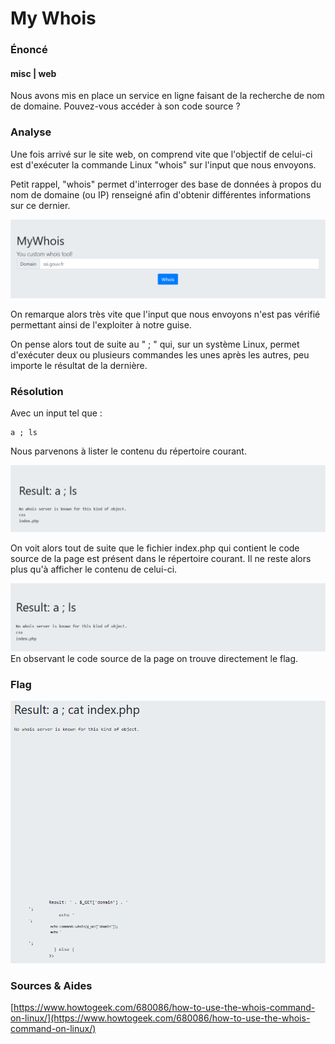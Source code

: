 # My Whois

### Énoncé 

#### misc \| web

Nous avons mis en place un service en ligne faisant de la recherche de nom de domaine. Pouvez-vous accéder à son code source ?

### Analyse

Une fois arrivé sur le site web, on comprend vite que l'objectif de celui-ci est d'exécuter la commande Linux "whois" sur l'input que nous envoyons. 

Petit rappel, "whois" permet d'interroger des base de données à propos du nom de domaine \(ou IP\) renseigné afin d'obtenir différentes informations sur ce dernier. 

![alt text](https://github.com/AnthoLaMalice/CTF-Writeups/blob/main/FCSC2021/pictures/My%20whois.PNG)

On remarque alors très vite que l'input que nous envoyons n'est pas vérifié permettant ainsi de l'exploiter à notre guise. 

On pense alors tout de suite au "  ;  " qui, sur un système Linux, permet d'exécuter deux ou plusieurs commandes les unes après les autres, peu importe le résultat de la dernière. 

### Résolution

Avec un input tel que :  

```text
a ; ls
```

Nous parvenons à lister le contenu du répertoire courant. 

![alt text](https://github.com/AnthoLaMalice/CTF-Writeups/blob/main/FCSC2021/pictures/mywhois2.PNG)

On voit alors tout de suite que le fichier index.php qui contient le code source de la page est présent dans le répertoire courant. Il ne reste alors plus qu'à afficher le contenu de celui-ci. 

![alt text](https://github.com/AnthoLaMalice/CTF-Writeups/blob/main/FCSC2021/pictures/mywhois3.PNG)
En observant le code source de la page on trouve directement le flag. 

### Flag 

![alt text](https://github.com/AnthoLaMalice/CTF-Writeups/blob/main/FCSC2021/pictures/mywhois4.PNG)

### Sources & Aides

[https://www.howtogeek.com/680086/how-to-use-the-whois-command-on-linux/](https://www.howtogeek.com/680086/how-to-use-the-whois-command-on-linux/)





